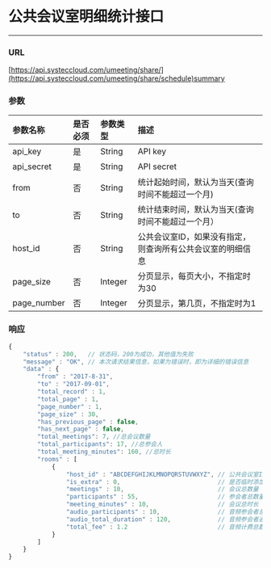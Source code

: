 # 公共会议室明细统计接口

---

### URL

[https://api.systeccloud.com/umeeting/share/](https://api.systeccloud.com/umeeting/share/schedule)summary

### 参数

| 参数名称 | 是否必须 | 参数类型 | 描述 |
| :--- | :--- | :--- | :--- |
| api\_key | 是 | String | API key |
| api\_secret | 是 | String | API secret |
| from | 否 | String | 统计起始时间，默认为当天\(查询时间不能超过一个月\) |
| to | 否 | String | 统计结束时间，默认为当天\(查询时间不能超过一个月） |
| host\_id | 否 | String | 公共会议室ID，如果没有指定，则查询所有公共会议室的明细信息 |
| page\_size | 否 | Integer | 分页显示，每页大小，不指定时为30 |
| page\_number | 否 | Integer | 分页显示，第几页，不指定时为1 |

### 响应

```js
{
    "status" : 200,   // 状态码，200为成功，其他值为失败
    "message" : "OK", // 本次请求结果信息，如果为错误时，即为详细的错误信息
    "data" : {
        "from" : "2017-8-31", 
        "to" : "2017-09-01", 
        "total_record" : 1, 
        "total_page" : 1, 
        "page_number" : 1, 
        "page_size" : 30, 
        "has_previous_page" : false,    
        "has_next_page" : false,
        "total_meetings": 7, //总会议数量
        "total_participants": 17, //总参会人
        "total_meeting_minutes": 160, //总时长
        "rooms" : [
            {
                "host_id" : "ABCDEFGHIJKLMNOPQRSTUVWXYZ", // 公共会议室ID
                "is_extra" : 0,                           // 是否临时添加的会议资源
                "meetings" : 10,                          // 会议总数量
                "participants" : 55,                      // 参会者总数量
                "meeting_minutes" : 10,                   // 会议总时长
                "audio_participants" : 10,                // 音频参会者总数量
                "audio_total_duration" : 120,             // 音频参会者通话总时长，单位分钟
                "total_fee" : 1.2                         // 音频计费总数，单位元
            }
        ]
    }
}
```



